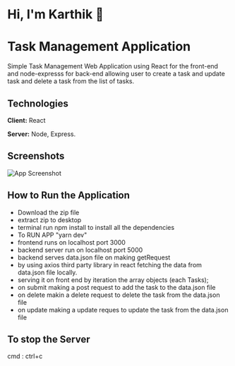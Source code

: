 


# Hi, I'm Karthik 👋

# Task Management Application
Simple Task Management Web Application using React for the front-end and node-expresss for back-end  allowing user to create a task and update task and delete a task from the list of tasks.



## Technologies

**Client:** React

**Server:** Node, Express.

## Screenshots

![App Screenshot](https://ik.imagekit.io/ybyfbcvb8/React%20App%20-%20Google%20Chrome%2024-08-2023%2017_52_04.png?updatedAt=1692880437560)



## How to Run the Application

- Download the zip file 
- extract zip to desktop
- terminal run npm install to install all the dependencies
- To RUN APP "yarn dev"
- frontend runs on localhost port 3000
- backend server run on localhost  port 5000
- backend serves  data.json file on making getRequest
- by using axios third party library in react fetching the data from data.json file locally.
- serving it on front end by iteration the array objects (each Tasks);
- on submit making a post request to add the task to the data.json file
- on delete makin a delete request to delete the task from the data.json file
- on update making a update reques to update the task from the data.json file
  
## To stop the Server
cmd : ctrl+c



